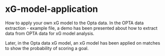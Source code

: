 # xG-model-application
How to apply your own xG model to the Opta data. In the OPTA data extraction - example file, a demo has been presented about how to extract data from OPTA data for xG model analysis. 

Later, in the Opta data xG model, an xG model has been applied on matches to show the probability of scoring a goal.  
